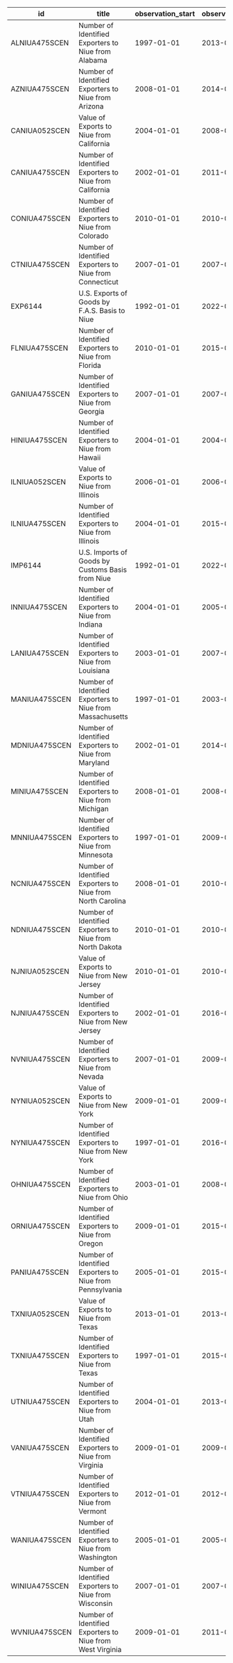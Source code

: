 | id            | title                                                      | observation_start   | observation_end   |
|---------------|------------------------------------------------------------|---------------------|-------------------|
| ALNIUA475SCEN | Number of Identified Exporters to Niue from Alabama        | 1997-01-01          | 2013-01-01        |
| AZNIUA475SCEN | Number of Identified Exporters to Niue from Arizona        | 2008-01-01          | 2014-01-01        |
| CANIUA052SCEN | Value of Exports to Niue from California                   | 2004-01-01          | 2008-01-01        |
| CANIUA475SCEN | Number of Identified Exporters to Niue from California     | 2002-01-01          | 2011-01-01        |
| CONIUA475SCEN | Number of Identified Exporters to Niue from Colorado       | 2010-01-01          | 2010-01-01        |
| CTNIUA475SCEN | Number of Identified Exporters to Niue from Connecticut    | 2007-01-01          | 2007-01-01        |
| EXP6144       | U.S. Exports of Goods by F.A.S. Basis to Niue              | 1992-01-01          | 2022-08-01        |
| FLNIUA475SCEN | Number of Identified Exporters to Niue from Florida        | 2010-01-01          | 2015-01-01        |
| GANIUA475SCEN | Number of Identified Exporters to Niue from Georgia        | 2007-01-01          | 2007-01-01        |
| HINIUA475SCEN | Number of Identified Exporters to Niue from Hawaii         | 2004-01-01          | 2004-01-01        |
| ILNIUA052SCEN | Value of Exports to Niue from Illinois                     | 2006-01-01          | 2006-01-01        |
| ILNIUA475SCEN | Number of Identified Exporters to Niue from Illinois       | 2004-01-01          | 2015-01-01        |
| IMP6144       | U.S. Imports of Goods by Customs Basis from Niue           | 1992-01-01          | 2022-08-01        |
| INNIUA475SCEN | Number of Identified Exporters to Niue from Indiana        | 2004-01-01          | 2005-01-01        |
| LANIUA475SCEN | Number of Identified Exporters to Niue from Louisiana      | 2003-01-01          | 2007-01-01        |
| MANIUA475SCEN | Number of Identified Exporters to Niue from Massachusetts  | 1997-01-01          | 2003-01-01        |
| MDNIUA475SCEN | Number of Identified Exporters to Niue from Maryland       | 2002-01-01          | 2014-01-01        |
| MINIUA475SCEN | Number of Identified Exporters to Niue from Michigan       | 2008-01-01          | 2008-01-01        |
| MNNIUA475SCEN | Number of Identified Exporters to Niue from Minnesota      | 1997-01-01          | 2009-01-01        |
| NCNIUA475SCEN | Number of Identified Exporters to Niue from North Carolina | 2008-01-01          | 2010-01-01        |
| NDNIUA475SCEN | Number of Identified Exporters to Niue from North Dakota   | 2010-01-01          | 2010-01-01        |
| NJNIUA052SCEN | Value of Exports to Niue from New Jersey                   | 2010-01-01          | 2010-01-01        |
| NJNIUA475SCEN | Number of Identified Exporters to Niue from New Jersey     | 2002-01-01          | 2016-01-01        |
| NVNIUA475SCEN | Number of Identified Exporters to Niue from Nevada         | 2007-01-01          | 2009-01-01        |
| NYNIUA052SCEN | Value of Exports to Niue from New York                     | 2009-01-01          | 2009-01-01        |
| NYNIUA475SCEN | Number of Identified Exporters to Niue from New York       | 1997-01-01          | 2016-01-01        |
| OHNIUA475SCEN | Number of Identified Exporters to Niue from Ohio           | 2003-01-01          | 2008-01-01        |
| ORNIUA475SCEN | Number of Identified Exporters to Niue from Oregon         | 2009-01-01          | 2015-01-01        |
| PANIUA475SCEN | Number of Identified Exporters to Niue from Pennsylvania   | 2005-01-01          | 2015-01-01        |
| TXNIUA052SCEN | Value of Exports to Niue from Texas                        | 2013-01-01          | 2013-01-01        |
| TXNIUA475SCEN | Number of Identified Exporters to Niue from Texas          | 1997-01-01          | 2015-01-01        |
| UTNIUA475SCEN | Number of Identified Exporters to Niue from Utah           | 2004-01-01          | 2013-01-01        |
| VANIUA475SCEN | Number of Identified Exporters to Niue from Virginia       | 2009-01-01          | 2009-01-01        |
| VTNIUA475SCEN | Number of Identified Exporters to Niue from Vermont        | 2012-01-01          | 2012-01-01        |
| WANIUA475SCEN | Number of Identified Exporters to Niue from Washington     | 2005-01-01          | 2005-01-01        |
| WINIUA475SCEN | Number of Identified Exporters to Niue from Wisconsin      | 2007-01-01          | 2007-01-01        |
| WVNIUA475SCEN | Number of Identified Exporters to Niue from West Virginia  | 2009-01-01          | 2011-01-01        |